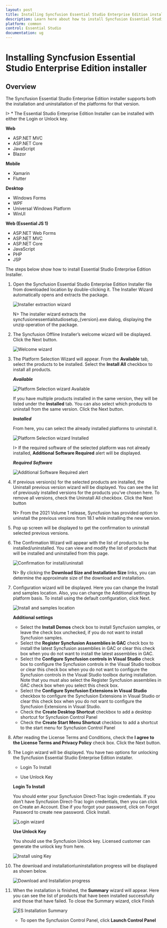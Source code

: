 ```yaml
---
layout: post
title: Installing Syncfusion Essential Studio Enterprise Edition installer - Syncfusion
description: Learn here about how to install Syncfusion Essential Studio Enterprise Edition installer after downloading from our Syncfusion website.
platform: common
control: Essential Studio
documentation: ug
---
```


# Installing Syncfusion Essential Studio Enterprise Edition installer


## Overview

The Syncfusion Essential Studio Enterprise Edition installer supports both the installation and uninstallation of the platforms for that version.

I> * The Essential Studio Enterprise Edition Installer can be installed with either the Login or Unlock key.

**Web**

* ASP.NET MVC
* ASP.NET Core
* JavaScript
* Blazor

**Mobile**

* Xamarin
* Flutter

**Desktop**

* Windows Forms
* WPF
* Universal Windows Platform
* WinUI

**Web (Essential JS 1)**

* ASP.NET Web Forms
* ASP.NET MVC
* ASP.NET Core
* JavaScript
* PHP
* JSP
 
 
The steps below show how to install Essential Studio Enterprise Edition Installer.

1.  Open the Syncfusion Essential Studio Enterprise Edition Installer file from downloaded location by double-clicking it. The Installer Wizard automatically opens and extracts the package.

    ![Installer extraction wizard](images/Step-by-Step-Installation_img1.png)

    
    N> The installer wizard extracts the syncfusionessentialstudiosetup_{version}.exe dialog, displaying the unzip operation of the package.
    
2.  The Syncfusion Offline Installer’s welcome wizard will be displayed. Click the Next button.

    ![Welcome wizard](images/Step-by-Step-Installation_img2.png)

  
3.  The Platform Selection Wizard will appear. From the **Available** tab, select the products to be installed. Select the **Install All** checkbox to install all products.

    <em>**Available**</em>
	
    ![Platform Selection wizard Available](images/Step-by-Step-Installation_img3.png)

    If you have multiple products installed in the same version, they will be listed under the **Installed** tab. You can also select which products to uninstall from the same version. Click the Next button.
	
    <em>**Installed**</em>

    From here, you can select the already installed platforms to uninstall it.	

    ![Platform Selection wizard Installed](images/Step-by-Step-Installation_img4.png)
	
    I> If the required software of the selected platform was not already installed, **Additional Software Required** alert will be displayed.
	
    <em>**Required Software**</em>
	
    ![Additional Software Required alert](images/Step-by-Step-Installation_img5.png)
	
4.  If previous version(s) for the selected products are installed, the Uninstall previous version wizard will be displayed. You can see the list of previously installed versions for the products you’ve chosen here. To remove all versions, check the Uninstall All checkbox. Click the Next button

    N> From the 2021 Volume 1 release, Syncfusion has provided option to uninstall the previous versions from 18.1 while installing the new version.
   
5.  Pop up screen will be displayed to get the confirmation to uninstall selected previous versions.

6.  The Confirmation Wizard will appear with the list of products to be installed/uninstalled. You can view and modify the list of products that will be installed and uninstalled from this page.

    ![Confirmation for install/uninstall](images/Step-by-Step-Installation_img7.png)
	
    N> By clicking the **Download Size and Installation Size** links, you can determine the approximate size of the download and installation.
	
   
7.  Configuration wizard will be displayed. Here you can change the Install and samples location. Also, you can change the Additional settings by platform basis. To install using the default configuration, click Next.

    ![Install and samples location](images/Step-by-Step-Installation_img8.png)
	
    **Additional settings**
   
    * Select the **Install Demos** check box to install Syncfusion samples, or leave the check box unchecked, if you do not want to install Syncfusion samples.
    * Select the **Register Syncfusion Assemblies in GAC** check box to install the latest Syncfusion assemblies in GAC or clear this check box when you do not want to install the latest assemblies in GAC.
    * Select the **Configure Syncfusion controls in Visual Studio** check box to configure the Syncfusion controls in the Visual Studio toolbox or clear this check box when you do not want to configure the Syncfusion controls in the Visual Studio toolbox during installation. Note that you must also select the Register Syncfusion assemblies in GAC check box when you select this check box.
    * Select the **Configure Syncfusion Extensions in Visual Studio** checkbox to configure the Syncfusion Extensions in Visual Studio or clear this check box when you do not want to configure the Syncfusion Extensions in Visual Studio.
    * Check the **Create Desktop Shortcut** checkbox to add a desktop shortcut for Syncfusion Control Panel
    * Check the **Create Start Menu Shortcut** checkbox to add a shortcut to the start menu for Syncfusion Control Panel

8.  After reading the License Terms and Conditions, check the **I agree to the License Terms and Privacy Policy** check box. Click the Next button.

9.  The Login wizard will be displayed. You have two options for unlocking the Syncfusion Essential Studio Enterprise Edition installer.
    
    * Login To Install
    
	* Use Unlock Key
    
    <b>Login To Install</b>
    
    You should enter your Syncfusion Direct-Trac login credentials. If you don’t have Syncfusion Direct-Trac login credentials, then you can click on Create an Account. Else if you forgot your password, click on Forgot Password to create new password. Click Install.
    
    ![Login wizard](images/Step-by-Step-Installation_img9.png)
    
    <b>Use Unlock Key</b>
   
    You should use the Syncfusion Unlock key. Licensed customer can generate the unlock key from here.
    
    ![Install using Key](images/Step-by-Step-Installation_img10.png)
    
10. The download and installation\uninstallation progress will be displayed as shown below.

    ![Download and Installation progress](images/Step-by-Step-Installation_img11.png)

11. When the installation is finished, the **Summary** wizard will appear. Here you can see the list of products that have been installed successfully and those that have failed. To close the Summary wizard, click Finish

    ![ES Installation Summary](images/Step-by-Step-Installation_img12.png)
	
    * To open the Syncfusion Control Panel, click **Launch Control Panel**   

